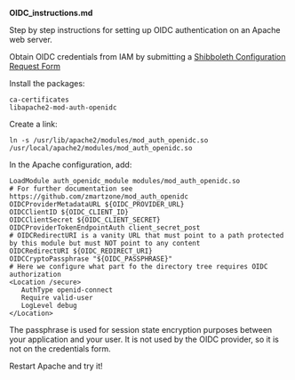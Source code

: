 **OIDC_instructions.md**

Step by step instructions for setting up OIDC authentication on an Apache web server.

Obtain OIDC credentials from IAM by submitting a [Shibboleth Configuration Request Form](https://its.umich.edu/accounts-access/shibboleth/configuration-request-form)

Install the packages:
```
ca-certificates
libapache2-mod-auth-openidc
```


Create a link:
```
ln -s /usr/lib/apache2/modules/mod_auth_openidc.so /usr/local/apache2/modules/mod_auth_openidc.so
```

In the Apache configuration, add:
```
LoadModule auth_openidc_module modules/mod_auth_openidc.so
# For further documentation see https://github.com/zmartzone/mod_auth_openidc
OIDCProviderMetadataURL ${OIDC_PROVIDER_URL}
OIDCClientID ${OIDC_CLIENT_ID}
OIDCClientSecret ${OIDC_CLIENT_SECRET}
OIDCProviderTokenEndpointAuth client_secret_post
# OIDCRedirectURI is a vanity URL that must point to a path protected by this module but must NOT point to any content
OIDCRedirectURI ${OIDC_REDIRECT_URI}
OIDCCryptoPassphrase "${OIDC_PASSPHRASE}"
# Here we configure what part fo the directory tree requires OIDC authorization
<Location /secure>
   AuthType openid-connect
   Require valid-user
   LogLevel debug
</Location>
```



The passphrase is used for session state encryption purposes between your application and your user.  It is not used by the OIDC provider, so it is not on the credentials form.

Restart Apache and try it!
